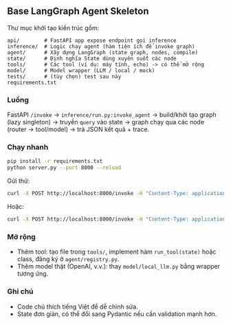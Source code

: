 ## Base LangGraph Agent Skeleton

Thư mục khởi tạo kiến trúc gồm:

```
api/        # FastAPI app expose endpoint gọi inference
inference/  # Logic chạy agent (hàm tiện ích để invoke graph)
agent/      # Xây dựng LangGraph (state graph, nodes, compile)
state/      # Định nghĩa State dùng xuyên suốt các node
tools/      # Các tool (ví dụ: máy tính, echo) -> có thể mở rộng
model/      # Model wrapper (LLM / local / mock)
tests/      # (tùy chọn) test sau này
requirements.txt
```

### Luồng
FastAPI `/invoke` -> `inference/run.py:invoke_agent` -> build/khởi tạo graph (lazy singleton) -> truyền `query` vào state -> graph chạy qua các node (router -> tool/model) -> trả JSON kết quả + trace.

### Chạy nhanh
```bash
pip install -r requirements.txt
python server.py --port 8000 --reload
```

Gửi thử:
```bash
curl -X POST http://localhost:8000/invoke -H "Content-Type: application/json" -d '{"query":"calc: 2+3*4"}'
```

Hoặc:
```bash
curl -X POST http://localhost:8000/invoke -H "Content-Type: application/json" -d '{"query":"hello world"}'
```

### Mở rộng
- Thêm tool: tạo file trong `tools/`, implement hàm `run_tool(state)` hoặc class, đăng ký ở `agent/registry.py`.
- Thêm model thật (OpenAI, v.v.): thay `model/local_llm.py` bằng wrapper tương ứng.

### Ghi chú
- Code chú thích tiếng Việt để dễ chỉnh sửa.
- State đơn giản, có thể đổi sang Pydantic nếu cần validation mạnh hơn.
